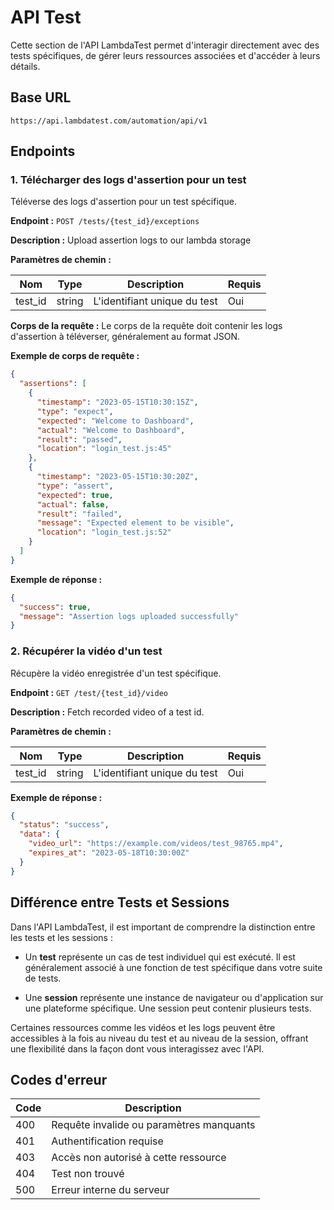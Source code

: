 # API Test

Cette section de l'API LambdaTest permet d'interagir directement avec des tests spécifiques, de gérer leurs ressources associées et d'accéder à leurs détails.

## Base URL

```
https://api.lambdatest.com/automation/api/v1
```

## Endpoints

### 1. Télécharger des logs d'assertion pour un test

Téléverse des logs d'assertion pour un test spécifique.

**Endpoint :** `POST /tests/{test_id}/exceptions`

**Description :** Upload assertion logs to our lambda storage

**Paramètres de chemin :**

| Nom     | Type   | Description                    | Requis |
|---------|--------|--------------------------------|--------|
| test_id | string | L'identifiant unique du test   | Oui    |

**Corps de la requête :**
Le corps de la requête doit contenir les logs d'assertion à téléverser, généralement au format JSON.

**Exemple de corps de requête :**
```json
{
  "assertions": [
    {
      "timestamp": "2023-05-15T10:30:15Z",
      "type": "expect",
      "expected": "Welcome to Dashboard",
      "actual": "Welcome to Dashboard",
      "result": "passed",
      "location": "login_test.js:45"
    },
    {
      "timestamp": "2023-05-15T10:30:20Z",
      "type": "assert",
      "expected": true,
      "actual": false,
      "result": "failed",
      "message": "Expected element to be visible",
      "location": "login_test.js:52"
    }
  ]
}
```

**Exemple de réponse :**
```json
{
  "success": true,
  "message": "Assertion logs uploaded successfully"
}
```

### 2. Récupérer la vidéo d'un test

Récupère la vidéo enregistrée d'un test spécifique.

**Endpoint :** `GET /test/{test_id}/video`

**Description :** Fetch recorded video of a test id.

**Paramètres de chemin :**

| Nom     | Type   | Description                    | Requis |
|---------|--------|--------------------------------|--------|
| test_id | string | L'identifiant unique du test   | Oui    |

**Exemple de réponse :**
```json
{
  "status": "success",
  "data": {
    "video_url": "https://example.com/videos/test_98765.mp4",
    "expires_at": "2023-05-18T10:30:00Z"
  }
}
```

## Différence entre Tests et Sessions

Dans l'API LambdaTest, il est important de comprendre la distinction entre les tests et les sessions :

- Un **test** représente un cas de test individuel qui est exécuté. Il est généralement associé à une fonction de test spécifique dans votre suite de tests.

- Une **session** représente une instance de navigateur ou d'application sur une plateforme spécifique. Une session peut contenir plusieurs tests.

Certaines ressources comme les vidéos et les logs peuvent être accessibles à la fois au niveau du test et au niveau de la session, offrant une flexibilité dans la façon dont vous interagissez avec l'API.

## Codes d'erreur

| Code | Description                                    |
|------|------------------------------------------------|
| 400  | Requête invalide ou paramètres manquants       |
| 401  | Authentification requise                       |
| 403  | Accès non autorisé à cette ressource           |
| 404  | Test non trouvé                                |
| 500  | Erreur interne du serveur                      |
